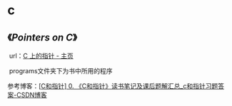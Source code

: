 # c





## 《*Pointers on C*》

​	url：[C 上的指针 - 主页](https://cs.rit.edu/~kar/pointers.on.c/index.html)

​	programs文件夹下为书中所用的程序

参考博客：[[C和指针\] 0. 《C和指针》读书笔记及课后题解汇总_c和指针习题答案-CSDN博客](https://blog.csdn.net/yl_puyu/article/details/111769272)

